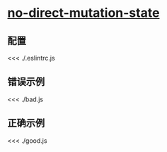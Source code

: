 # [no-direct-mutation-state](https://github.com/jsx-eslint/eslint-plugin-react/blob/master/docs/rules/no-direct-mutation-state.md)

## 配置

<<< ./.eslintrc.js

## 错误示例

<<< ./bad.js

## 正确示例

<<< ./good.js
